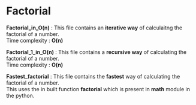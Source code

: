 # Factorial  

**Factorial_in_O(n)** : This file contains an **iterative way** of calculaitng the factorial of a number.  
                    Time complexity : **O(n)**  
                    
**Factorial_1_in_O(n)** : This file contains a **recursive way** of calculating the factorial of a number.  
                    Time complexity : **O(n)**  
                    
**Fastest_factorial** : This file contains the **fastest** way of calculating the factorial of a number.  
This uses the in built function **factorial** which is present in **math** module in the python.  
                    

